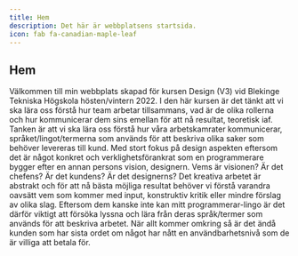 ```yaml
---
title: Hem
description: Det här är webbplatsens startsida.
icon: fab fa-canadian-maple-leaf
---
```


## Hem

Välkommen till min webbplats skapad för kursen Design (V3) vid Blekinge Tekniska Högskola
hösten/vintern 2022. I den här kursen är det tänkt att vi ska lära oss förstå hur team
arbetar tillsammans, vad är de olika rollerna och hur kommunicerar dem sins emellan för att nå
resultat, teoretisk iaf. Tanken är att vi ska lära oss förstå hur våra arbetskamrater
kommunicerar, språket/lingot/termerna som används för att beskriva olika saker som behöver
levereras till kund. Med stort fokus på design aspekten eftersom det är något konkret och
verklighetsförankrat som en programmerare bygger efter en annan persons vision, designern.
Vems är visionen? Är det chefens? Är det kundens? Är det designerns? Det kreativa arbetet är
abstrakt och för att nå bästa möjliga resultat behöver vi förstå varandra oavsätt vem som kommer
med input, konstruktiv kritik eller mindre förslag av olika slag. Eftersom dem kanske inte kan mitt
programmerar-lingo är det därför viktigt att försöka lyssna och lära från deras språk/termer som
används för att beskriva arbetet. När allt kommer omkring så är det ändå kunden som har sista
ordet om något har nått en användbarhetsnivå som de är villiga att betala för.
